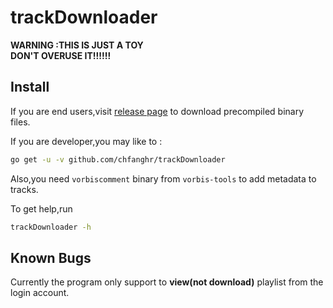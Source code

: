 # trackDownloader

**WARNING :THIS IS JUST A TOY**
<br>**DON'T OVERUSE IT!!!!!!**

## Install

If you are end users,visit [release page](https://github.com/chfanghr/trackDownloader/releases) to download precompiled binary files.

If you are developer,you may like to :
```bash
go get -u -v github.com/chfanghr/trackDownloader
```
Also,you need `vorbiscomment` binary from `vorbis-tools` to add metadata to tracks.

To get help,run
```bash
trackDownloader -h
``` 

## Known Bugs

Currently the program only support to **view(not download)** playlist from
the login account.
